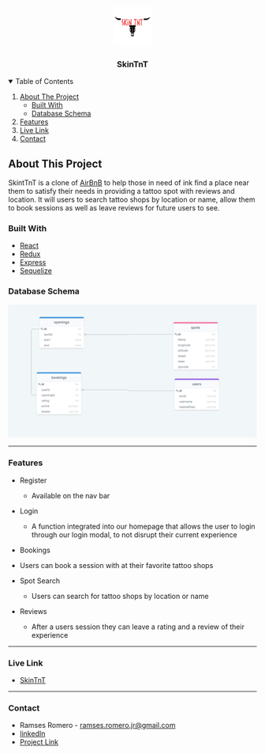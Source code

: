 <!-- PROJECT LOGO -->
<br />
<p align="center">
  <a href="https://github.com/RamsesRomeroJr/SkinTnT/">
    <img src="./frontend/public/final-skinTnT.png" alt="Logo" width="80" height="80">
  </a>
  </p>


 <h3 align="center">SkinTnT</h3>

<!-- TABLE OF CONTENTS -->
<details open="open">
  <summary>Table of Contents</summary>
  <ol>
    <li>
      <a href="#about-the-project">About The Project</a>
      <ul>
        <li><a href="#built-with">Built With</a></li>
      </ul>
      <ul>
        <li><a href="#database-schema">Database Schema</a></li>
      </ul>
    </li>
    <li><a href="#features">Features</a></li>
    <li><a href="#live-link">Live Link</a></li>
    <li><a href="#contact">Contact</a></li>
  </ol>
</details>

<!-- ABOUT THE PROJECT -->
## About This Project
SkintTnT is a clone of [AirBnB](https://www.airbnb.com/s/homes?location_search=NEARBY&search_type=HOMEPAGE_BANNER) to help those in need of ink find a place near them to satisfy their needs in providing a tattoo spot with reviews and location. It will users to search tattoo shops by location or name, allow them to book sessions as well as leave reviews for future users to see.

### Built With
* [React](https://reactjs.org/docs/getting-started.html)
* [Redux](https://react-redux.js.org/)
* [Express](https://expressjs.com/)
* [Sequelize](https://sequelize.org/)

### Database Schema
![database](./database.png)

---

### Features
* Register
  * Available on the nav bar

* Login
  * A function integrated into our homepage that allows the user to login through our login modal, to not disrupt their current experience

 * Bookings
  * Users can book a session with at their favorite tattoo shops

* Spot Search
  * Users can search for tattoo shops by location or name

* Reviews
  * After a users session they can leave a rating and a review of their experience

---

### Live Link
* [SkinTnT](https://skintnt.herokuapp.com/)

---


### Contact
- Ramses Romero - ramses.romero.jr@gmail.com
- [linkedIn]()
- [Project Link]()
